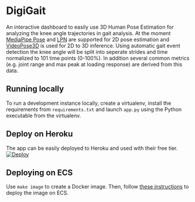 # DigiGait

An interactive dashboard to easily use 3D Human Pose Estimation for analyzing
the knee angle trajectories in gait analysis. At the moment [MediaPipe Pose](https://google.github.io/mediapipe/solutions/pose) and [LPN](https://github.com/zhang943/lpn-pytorch) are supported for 2D pose estimation and [VideoPose3D](https://github.com/facebookresearch/VideoPose3D) is used for 2D to 3D inference. Using automatic gait event detection the knee angle will be split into seperate strides and time normalized to 101 time points (0-100%). In addition several common metrics (e.g. joint range and max peak at loading response) are derived from this data.


## Running locally

To run a development instance locally, create a virtualenv, install the 
requirements from `requirements.txt` and launch `app.py` using the 
Python executable from the virtualenv.

## Deploy on Heroku

The app can be easily deployed to Heroku and used with their free tier.  
[![Deploy](https://www.herokucdn.com/deploy/button.svg)](https://heroku.com/deploy)

## Deploying on ECS

Use `make image` to create a Docker image. Then, follow [these 
instructions](https://www.chrisvoncsefalvay.com/2019/08/28/deploying-dash-on-amazon-ecs/) 
to deploy the image on ECS.